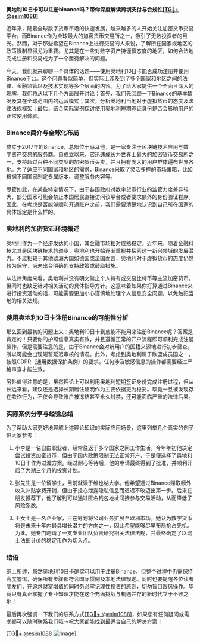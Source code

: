 **奥地利10日卡可以注册binance吗？带你深度解读跨境支付与合规性[[TG💪+ @esim1088](https://t.me/s/esim1088)]**

近年来，随着全球数字货币市场的快速发展，越来越多的人开始关注加密货币交易平台。而Binance作为全球最大的加密货币交易所之一，吸引了无数投资者的目光。然而，对于那些希望在Binance上进行交易的人来说，了解所在国家或地区的政策限制显得尤为重要。尤其是在一些对数字资产持谨慎态度的地区，如何合法地完成注册和交易成为了一个亟待解决的问题。

今天，我们就来聊聊一个具体的话题——使用奥地利10日卡能否成功注册并使用Binance平台。这个问题看似简单，但实际上涉及到了多个国家和地区之间的法律、金融监管以及技术实现等多个层面的内容。为了给大家提供一个全面且深入的理解，我们将从以下几个方面展开讨论：首先，我们先回顾一下Binance的基本情况及其在全球范围内的运营模式；其次，分析奥地利当地对于虚拟货币的态度及法律法规框架；最后，结合实际案例探讨使用奥地利短期签证身份是否会影响用户的正常使用体验。

### Binance简介与全球化布局

成立于2017年的Binance，总部位于马耳他，是一家专注于区块链技术应用与数字资产交易的服务商。自成立以来，它迅速成长为世界上最大的加密货币交易所之一，支持超过百种不同类型的加密货币买卖，并且拥有庞大的用户群体遍布世界各地。为了适应不同国家和地区的需求，Binance采取了灵活多样的市场策略，比如根据不同国家制定专属版本、调整服务内容等。

尽管如此，在某些特定情况下，由于各国政府对数字货币行业的监管力度差异较大，部分国家可能会禁止本国居民直接访问该平台或者要求额外的身份验证程序。因此，在考虑是否能够顺利开通账户之前，我们需要清楚地认识到自己所在国家的具体规定是什么样的。

### 奥地利的加密货币环境概述

奥地利作为一个经济发达的小国，其金融市场相对成熟稳定。近年来，随着金融科技尤其是区块链技术的进步，奥地利也开始逐渐重视并探索这一新兴领域的发展潜力。不过相较于其他欧洲大国如德国或法国而言，奥地利对于虚拟货币的态度仍然较为保守，尚未出台明确的支持政策或鼓励措施。

从法律角度来看，奥地利并没有明文禁止个人持有或交易比特币等主流加密货币，但同时也缺乏针对相关活动的具体指导方针。这意味着如果你打算通过Binance来进行投资活动的话，可能需要更加小心谨慎地处理个人信息安全问题，以免触犯当地的相关法规。

### 使用奥地利10日卡注册Binance的可能性分析

那么回到最初的问题上来：奥地利10日卡到底能不能用来注册Binance呢？答案是肯定的！只要你的护照信息真实有效，并且遵循正常的开户流程即可顺利完成注册操作。但是需要注意的是，由于Binance会对新用户的国籍来源地进行初步筛查，所以可能会出现短暂延迟审核的情况。此外，考虑到奥地利属于欧盟成员国之一，按照GDPR（通用数据保护条例）的要求，任何涉及敏感信息的操作都需要经过严格审查才能生效。

另外值得注意的是，虽然理论上可以利用奥地利短期签证身份完成注册过程，但从长远来看，建议还是选择长期居住证明作为主要依据更为稳妥。毕竟一旦被发现存在欺诈行为，不仅会导致账户被冻结甚至永久封禁，还可能面临严重的法律后果。

### 实际案例分享与经验总结

为了帮助大家更好地理解上述理论知识的实际应用场景，这里列举几个真实的例子供大家参考：

1. 小李是一名自由职业者，经常往返于多个国家之间工作生活。今年年初他决定尝试投资加密货币，但由于国内政策限制无法正常开户，于是便选择了奥地利10日卡作为过渡方案。经过耐心等待后，他的申请最终得到了批准，并顺利开启了为期三个月的投资计划。
   
2. 张先生是一位留学生，目前就读于维也纳大学。他希望通过Binance赚取额外收入补贴学费开销，但由于担心泄露隐私信息而迟迟不敢迈出第一步。后来在朋友推荐下，他了解到可以通过匿名钱包地址间接参与交易活动，从而降低了风险系数。

3. 王女士是一名企业家，正在筹划将公司业务扩展至欧洲市场。她认为数字货币将是未来十年内最具增长潜力的方向之一，因此希望能够尽早布局抢占先机。为此，她专门聘请了一支专业团队负责研究相关法律法规，并最终确定了以瑞士法郎计价的稳定币作为切入点。

### 结语

综上所述，虽然奥地利10日卡确实可以用于注册Binance，但整个过程中仍需保持高度警惕，确保所有步骤都符合国际惯例及本地法律规定。同时也要提醒各位读者朋友们，在追求财富增值的同时务必牢记理性投资的原则，切勿盲目跟风操作。毕竟只有真正掌握了专业知识才能在这个充满挑战与机遇并存的新时代立于不败之地！

最后再次强调一下我们的联系方式[[TG💪+ @esim1088](https://t.me/s/esim1088)]，如果您有任何疑问或需求都可以随时联系我们哦～祝大家都能找到最适合自己的解决方案！

[[TG💪+ @esim1088](https://t.me/s/esim1088) ![Image](https://i.postimg.cc/4NQfJmqS/Snipaste-2025-05-13-00-14-12.png)]